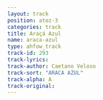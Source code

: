 ```yaml
---
layout: track
position: atoz-3
categories: track
title: Araçá Azul
name: araca-azul
type: ahfow_track
track-id: 293
track-lyrics: 
track-author: Caetano Veloso
track-sort: "ARACA AZUL"
track-alpha: A
track-original: 
---
```

